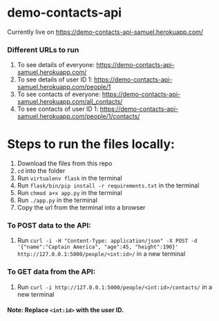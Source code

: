 
# demo-contacts-api 
Currently live on https://demo-contacts-api-samuel.herokuapp.com/
### Different URLs to run
 1) To see details of everyone: https://demo-contacts-api-samuel.herokuapp.com/
 2) To see details of user ID 1: https://demo-contacts-api-samuel.herokuapp.com/people/1
 3) To see contacts of everyone: https://demo-contacts-api-samuel.herokuapp.com/all_contacts/
 4) To see contacts of user ID 1: https://demo-contacts-api-samuel.herokuapp.com/people/1/contacts/

#  Steps to run the files locally:
1) Download the files from this repo
2) `cd` into the folder
3) Run `virtualenv flask` in the terminal
4) Run `flask/bin/pip install -r requirements.txt` in the terminal
5) Run `chmod a+x app.py` in the terminal
6) Run `./app.py` in the terminal
7) Copy the url from the terminal into a browser

### To POST data to the API:
1) Run `curl -i -H "Content-Type: application/json" -X POST -d '{"name":"Captain America", "age":45, "height":190}' http://127.0.0.1:5000/people/<int:id>/` in a new terminal

### To GET data from the API:
1) Run `curl -i http://127.0.0.1:5000/people/<int:id>/contacts/` in a new terminal

#### Note: Replace `<int:id>` with the user ID.



